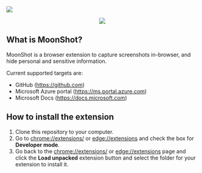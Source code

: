 <img src="./assets/images/headline.png"/>

<p align="center">
    <img src="./assets/images/moonshot.png"/>
</p>

## What is MoonShot?

MoonShot is a browser extension to capture screenshots in-browser, and hide personal and sensitive information.

Current supported targets are:
- GitHub (https://github.com)
- Microsoft Azure portal (https://ms.portal.azure.com)
- Microsoft Docs (https://docs.microsoft.com) 

## How to install the extension

1. Clone this repository to your computer.
1. Go to [chrome://extensions/](chrome://extensions/) or [edge://extensions](edge://extensions) and check the box for **Developer mode**.
1. Go back to the [chrome://extensions/](chrome://extensions/) or [edge://extensions](edge://extensions) page and click the **Load unpacked** extension button and select the folder for your extension to install it.
